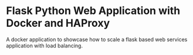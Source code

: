 # Flask Python Web Application with Docker and HAProxy

A docker application to showcase how to scale a flask based web services application with load balancing.

